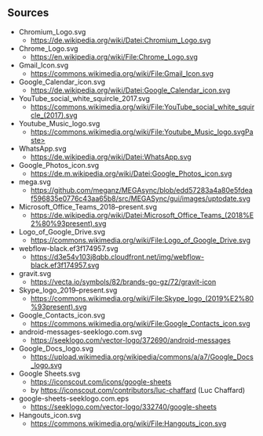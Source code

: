 ## Sources

- Chromium_Logo.svg
  - https://de.wikipedia.org/wiki/Datei:Chromium_Logo.svg
- Chrome_Logo.svg
  - https://en.wikipedia.org/wiki/File:Chrome_Logo.svg
- Gmail_Icon.svg
  - https://commons.wikimedia.org/wiki/File:Gmail_Icon.svg
- Google_Calendar_icon.svg
  - https://de.wikipedia.org/wiki/Datei:Google_Calendar_icon.svg
- YouTube_social_white_squircle_2017.svg
  - https://commons.wikimedia.org/wiki/File:YouTube_social_white_squircle_(2017).svg
- Youtube_Music_logo.svg
  - https://commons.wikimedia.org/wiki/File:Youtube_Music_logo.svgPaste>
- WhatsApp.svg  
  - https://de.wikipedia.org/wiki/Datei:WhatsApp.svg
- Google_Photos_icon.svg
  - https://de.m.wikipedia.org/wiki/Datei:Google_Photos_icon.svg
- mega.svg
  - https://github.com/meganz/MEGAsync/blob/edd57283a4a80e5fdeaf596835e0776c43aa65b8/src/MEGASync/gui/images/uptodate.svg
- Microsoft_Office_Teams_2018–present.svg
  - https://de.wikipedia.org/wiki/Datei:Microsoft_Office_Teams_(2018%E2%80%93present).svg
- Logo_of_Google_Drive.svg
  - https://commons.wikimedia.org/wiki/File:Logo_of_Google_Drive.svg
- webflow-black.ef3f174957.svg
  - https://d3e54v103j8qbb.cloudfront.net/img/webflow-black.ef3f174957.svg
- gravit.svg
  - https://vecta.io/symbols/82/brands-go-gz/72/gravit-icon
- Skype_logo_2019–present.svg
  - https://commons.wikimedia.org/wiki/File:Skype_logo_(2019%E2%80%93present).svg
- Google_Contacts_icon.svg
  - https://commons.wikimedia.org/wiki/File:Google_Contacts_icon.svg
- android-messages-seeklogo.com.svg
  - https://seeklogo.com/vector-logo/372690/android-messages
- Google_Docs_logo.svg
  - https://upload.wikimedia.org/wikipedia/commons/a/a7/Google_Docs_logo.svg
- Google Sheets.svg
  - https://iconscout.com/icons/google-sheets
  - by https://iconscout.com/contributors/luc-chaffard (Luc Chaffard)
- google-sheets-seeklogo.com.eps
  - https://seeklogo.com/vector-logo/332740/google-sheets
- Hangouts_icon.svg
  - https://commons.wikimedia.org/wiki/File:Hangouts_icon.svg

